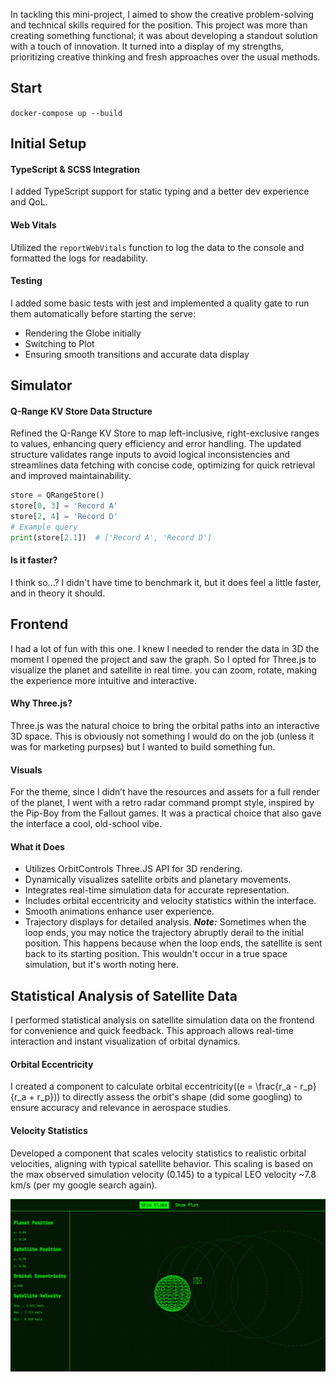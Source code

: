 In tackling this mini-project, I aimed to show the creative problem-solving and technical skills required for the position. This project was more than creating something functional; it was about developing a standout solution with a touch of innovation. It turned into a display of my strengths, prioritizing creative thinking and fresh approaches over the usual methods.

## Start

`docker-compose up --build`

## Initial Setup

#### TypeScript & SCSS Integration

I added TypeScript support for static typing and a better dev experience and QoL.

#### Web Vitals

Utilized the `reportWebVitals` function to log the data to the console and formatted the logs for readability.

#### Testing

I added some basic tests with jest and implemented a quality gate to run them automatically before starting the serve:

- Rendering the Globe initially
- Switching to Plot
- Ensuring smooth transitions and accurate data display

## Simulator

#### Q-Range KV Store Data Structure

Refined the Q-Range KV Store to map left-inclusive, right-exclusive ranges to values, enhancing query efficiency and error handling. The updated structure validates range inputs to avoid logical inconsistencies and streamlines data fetching with concise code, optimizing for quick retrieval and improved maintainability.

```python
store = QRangeStore()
store[0, 3] = 'Record A'
store[2, 4] = 'Record D'
# Example query
print(store[2.1])  # ['Record A', 'Record D']
```

#### Is it faster?

I think so...? I didn't have time to benchmark it, but it does feel a little faster, and in theory it should.

## Frontend

I had a lot of fun with this one. I knew I needed to render the data in 3D the moment I opened the project and saw the graph. So I opted for Three.js to visualize the planet and satellite in real time. you can zoom, rotate, making the experience more intuitive and interactive.

#### Why Three.js?

Three.js was the natural choice to bring the orbital paths into an interactive 3D space. This is obviously not something I would do on the job (unless it was for marketing purpses) but I wanted to build something fun.

#### Visuals

For the theme, since I didn’t have the resources and assets for a full render of the planet, I went with a retro radar command prompt style, inspired by the Pip-Boy from the Fallout games. It was a practical choice that also gave the interface a cool, old-school vibe.

#### What it Does

- Utilizes OrbitControls Three.JS API for 3D rendering.
- Dynamically visualizes satellite orbits and planetary movements.
- Integrates real-time simulation data for accurate representation.
- Includes orbital eccentricity and velocity statistics within the interface.
- Smooth animations enhance user experience.
- Trajectory displays for detailed analysis. **_Note:_** Sometimes when the loop ends, you may notice the trajectory abruptly derail to the initial position. This happens because when the loop ends, the satellite is sent back to its starting position. This wouldn't occur in a true space simulation, but it's worth noting here.

## Statistical Analysis of Satellite Data

I performed statistical analysis on satellite simulation data on the frontend for convenience and quick feedback. This approach allows real-time interaction and instant visualization of orbital dynamics.

#### Orbital Eccentricity

I created a component to calculate orbital eccentricity(\(e = \frac{r_a - r_p}{r_a + r_p}\)) to directly assess the orbit's shape (did some googling) to ensure accuracy and relevance in aerospace studies.

#### Velocity Statistics

Developed a component that scales velocity statistics to realistic orbital velocities, aligning with typical satellite behavior. This scaling is based on the max observed simulation velocity (0.145) to a typical LEO velocity ~7.8 km/s (per my google search again).

![Screenshot](sat_sim.jpg "Screenshot of the interface")
